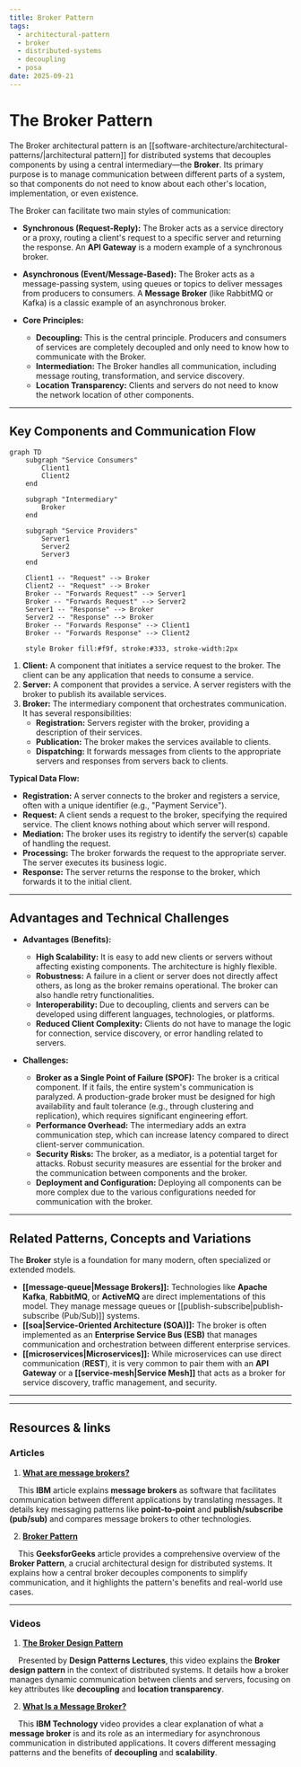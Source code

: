 ```yaml
---
title: Broker Pattern
tags:
  - architectural-pattern
  - broker
  - distributed-systems
  - decoupling
  - posa
date: 2025-09-21
---
```

# **The Broker Pattern**

The Broker architectural pattern is an [[software-architecture/architectural-patterns/|architectural pattern]] for distributed systems that decouples components by using a central intermediary—the **Broker**. Its primary purpose is to manage communication between different parts of a system, so that components do not need to know about each other's location, implementation, or even existence.

The Broker can facilitate two main styles of communication:
*   **Synchronous (Request-Reply):** The Broker acts as a service directory or a proxy, routing a client's request to a specific server and returning the response. An **API Gateway** is a modern example of a synchronous broker.
*   **Asynchronous (Event/Message-Based):** The Broker acts as a message-passing system, using queues or topics to deliver messages from producers to consumers. A **Message Broker** (like RabbitMQ or Kafka) is a classic example of an asynchronous broker.

* **Core Principles:**
    * **Decoupling:** This is the central principle. Producers and consumers of services are completely decoupled and only need to know how to communicate with the Broker.
    * **Intermediation:** The Broker handles all communication, including message routing, transformation, and service discovery.
    * **Location Transparency:** Clients and servers do not need to know the network location of other components.

---

## **Key Components and Communication Flow**

```mermaid
graph TD
    subgraph "Service Consumers"
        Client1
        Client2
    end

    subgraph "Intermediary"
        Broker
    end

    subgraph "Service Providers"
        Server1
        Server2
        Server3
    end

    Client1 -- "Request" --> Broker
    Client2 -- "Request" --> Broker
    Broker -- "Forwards Request" --> Server1
    Broker -- "Forwards Request" --> Server2
    Server1 -- "Response" --> Broker
    Server2 -- "Response" --> Broker
    Broker -- "Forwards Response" --> Client1
    Broker -- "Forwards Response" --> Client2

    style Broker fill:#f9f, stroke:#333, stroke-width:2px
```

1.  **Client:** A component that initiates a service request to the broker. The client can be any application that needs to consume a service.
2.  **Server:** A component that provides a service. A server registers with the broker to publish its available services.
3.  **Broker:** The intermediary component that orchestrates communication. It has several responsibilities:
    * **Registration:** Servers register with the broker, providing a description of their services.
    * **Publication:** The broker makes the services available to clients.
    * **Dispatching:** It forwards messages from clients to the appropriate servers and responses from servers back to clients.

**Typical Data Flow:**
* **Registration:** A server connects to the broker and registers a service, often with a unique identifier (e.g., "Payment Service").
* **Request:** A client sends a request to the broker, specifying the required service. The client knows nothing about which server will respond.
* **Mediation:** The broker uses its registry to identify the server(s) capable of handling the request.
* **Processing:** The broker forwards the request to the appropriate server. The server executes its business logic.
* **Response:** The server returns the response to the broker, which forwards it to the initial client.

---

## **Advantages and Technical Challenges**

* **Advantages (Benefits):**
    * **High Scalability:** It is easy to add new clients or servers without affecting existing components. The architecture is highly flexible.
    * **Robustness:** A failure in a client or server does not directly affect others, as long as the broker remains operational. The broker can also handle retry functionalities.
    * **Interoperability:** Due to decoupling, clients and servers can be developed using different languages, technologies, or platforms.
    * **Reduced Client Complexity:** Clients do not have to manage the logic for connection, service discovery, or error handling related to servers.

* **Challenges:**
    * **Broker as a Single Point of Failure (SPOF):** The broker is a critical component. If it fails, the entire system's communication is paralyzed. A production-grade broker must be designed for high availability and fault tolerance (e.g., through clustering and replication), which requires significant engineering effort.
    * **Performance Overhead:** The intermediary adds an extra communication step, which can increase latency compared to direct client-server communication.
    * **Security Risks:** The broker, as a mediator, is a potential target for attacks. Robust security measures are essential for the broker and the communication between components and the broker.
    * **Deployment and Configuration:** Deploying all components can be more complex due to the various configurations needed for communication with the broker.

---

## Related Patterns, Concepts and Variations

The **Broker** style is a foundation for many modern, often specialized or extended models.

* **[[message-queue|Message Brokers]]:** Technologies like **Apache Kafka**, **RabbitMQ**, or **ActiveMQ** are direct implementations of this model. They manage message queues or [[publish-subscribe|publish-subscribe (Pub/Sub)]] systems.
* **[[soa|Service-Oriented Architecture (SOA)]]:** The broker is often implemented as an **Enterprise Service Bus (ESB)** that manages communication and orchestration between different enterprise services.
* **[[microservices|Microservices]]:** While microservices can use direct communication (**REST**), it is very common to pair them with an **API Gateway** or a **[[service-mesh|Service Mesh]]** that acts as a broker for service discovery, traffic management, and security.

---

---

## **Resources & links**

### **Articles**

1.  **[What are message brokers?](https://www.ibm.com/think/topics/message-brokers)**

    This **IBM** article explains **message brokers** as software that facilitates communication between different applications by translating messages. It details key messaging patterns like **point-to-point** and **publish/subscribe (pub/sub)** and compares message brokers to other technologies.

2.  **[Broker Pattern](https://www.geeksforgeeks.org/system-design/broker-pattern/)**

    This **GeeksforGeeks** article provides a comprehensive overview of the **Broker Pattern**, a crucial architectural design for distributed systems. It explains how a central broker decouples components to simplify communication, and it highlights the pattern's benefits and real-world use cases.

---

### **Videos**

1.  **[The Broker Design Pattern](https://www.youtube.com/watch?v=S9LytpENF3s)**

    Presented by **Design Patterns Lectures**, this video explains the **Broker design pattern** in the context of distributed systems. It details how a broker manages dynamic communication between clients and servers, focusing on key attributes like **decoupling** and **location transparency**.

2.  **[What Is a Message Broker?](https://www.youtube.com/watch?v=385Jtvxne4A)**

    This **IBM Technology** video provides a clear explanation of what a **message broker** is and its role as an intermediary for asynchronous communication in distributed applications. It covers different messaging patterns and the benefits of **decoupling** and **scalability**.